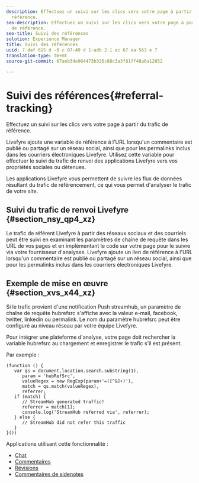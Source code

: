 ```yaml
---
description: Effectuez un suivi sur les clics vers votre page à partir du trafic de
  référence.
seo-description: Effectuez un suivi sur les clics vers votre page à partir du trafic
  de référence.
seo-title: Suivi des références
solution: Experience Manager
title: Suivi des références
uuid: 7 daf 615 d -0 c 07-49 d 1-adb 2-1 ac 67 ea 563 e 7
translation-type: tm+mt
source-git-commit: 67aeb3de964473b326c88c3a3f81ff48a6a12652

---
```



# Suivi des références{#referral-tracking}

Effectuez un suivi sur les clics vers votre page à partir du trafic de référence.

Livefyre ajoute une variable de référence à l'URL lorsqu'un commentaire est publié ou partagé sur un réseau social, ainsi que pour les permalinks inclus dans les courriers électroniques Livefyre. Utilisez cette variable pour effectuer le suivi du trafic de renvoi des applications Livefyre vers vos propriétés sociales ou détenues.

Les applications Livefyre vous permettent de suivre les flux de données résultant du trafic de référencement, ce qui vous permet d'analyser le trafic de votre site.

## Suivi du trafic de renvoi Livefyre {#section_nsy_qp4_xz}

Le trafic de référent Livefyre à partir des réseaux sociaux et des courriels peut être suivi en examinant les paramètres de chaîne de requête dans les URL de vos pages et en implémentant le code sur votre page pour le suivre via votre fournisseur d'analyses. Livefyre ajoute un lien de référence à l'URL lorsqu'un commentaire est publié ou partagé sur un réseau social, ainsi que pour les permalinks inclus dans les courriers électroniques Livefyre.

## Exemple de mise en œuvre {#section_xvs_x44_xz}

Si le trafic provient d'une notification Push streamhub, un paramètre de chaîne de requête hubrefsrc s'affiche avec la valeur e-mail, facebook, twitter, linkedin ou permalink. Le nom du paramètre hubrefsrc peut être configuré au niveau réseau par votre équipe Livefyre.

Pour intégrer une plateforme d'analyse, votre page doit rechercher la variable hubrefsrc au chargement et enregistrer le trafic s'il est présent.

Par exemple :

```
(function () { 
   var qs = document.location.search.substring(1), 
      param = 'hubRefSrc', 
      valueRegex = new RegExp(param+'=([^&]+)'), 
      match = qs.match(valueRegex), 
      referrer; 
   if (match) { 
      // StreamHub generated traffic! 
      referrer = match[1]; 
      console.log('StreamHub referred via', referrer); 
   } else { 
      // StreamHub did not refer this traffic 
   } 
}())
```



Applications utilisant cette fonctionnalité :

* [Chat](../c-about-apps/c-chat-app/c-chat-app.md#c_chat_app)
* [Commentaires](/help/using/c-about-apps/c-comments/c-comments.md)
* [Révisions](../c-about-apps/c-reviews-app/c-reviews-app.md#c_reviews_app)
* [Commentaires de sidenotes](../c-about-apps/c-sidenotes-app/c-sidenotes-app.md#c_sidenotes_app)

